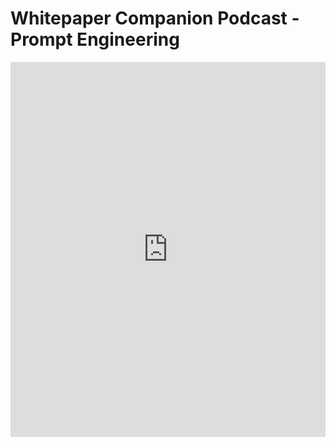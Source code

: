 # Whitepaper Companion Podcast - Prompt Engineering


<iframe width="100%" height="600" src="https://www.youtube.com/embed/F_hJ2Ey4BNc" frameborder="0" allowfullscreen></iframe>
